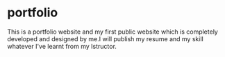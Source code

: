 # portfolio
This is a portfolio website and my first public website which is completely developed and designed by me.I will publish my resume and my skill whatever I've learnt from my Istructor.
